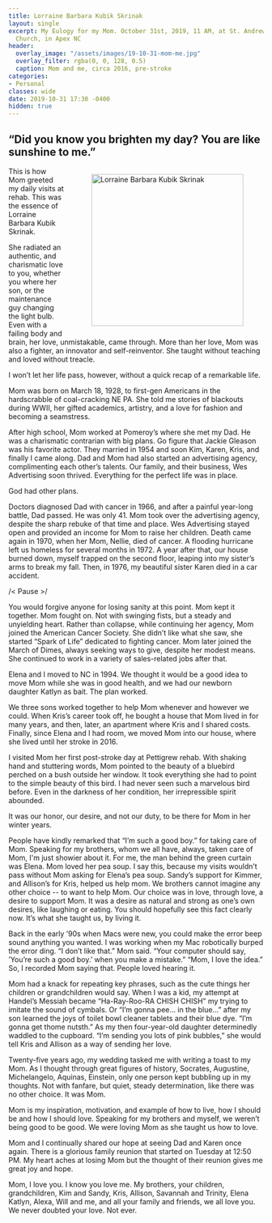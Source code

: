 ```yaml
---
title: Lorraine Barbara Kubik Skrinak
layout: single
excerpt: My Eulogy for my Mom. October 31st, 2019, 11 AM, at St. Andrews Catholic
  Church, in Apex NC
header:
  overlay_image: "/assets/images/19-10-31-mom-me.jpg"
  overlay_filter: rgba(0, 0, 128, 0.5)
  caption: Mom and me, circa 2016, pre-stroke
categories:
- Personal
classes: wide
date: 2019-10-31 17:30 -0400
hidden: true
---
```

## “Did you know you brighten my day? You are like sunshine to me.”

<figure style="float: right; padding-left: 1em;">
  <img style="width: 300px" src="/~kds38/assets/images/in memorandum.svg" alt="Lorraine Barbara Kubik Skrinak">
</figure>

 
This is how Mom greeted my daily visits at rehab. This was the essence of Lorraine Barbara Kubik Skrinak.

She radiated an authentic, and charismatic love to you, whether you where her son, or the maintenance guy changing the light bulb. Even with a failing body and brain, her love, unmistakable, came through. More than her love, Mom was also a fighter, an innovator and self-reinventor. She taught without teaching and loved without treacle. 
 
I won’t let her life pass, however, without a quick recap of a remarkable life.
 
Mom was born on March 18, 1928, to first-gen Americans in the hardscrabble of coal-cracking NE PA. She told me stories of blackouts during WWII, her gifted academics, artistry, and a love for fashion and becoming a seamstress. 
 
After high school, Mom worked at Pomeroy’s where she met my Dad. He was a charismatic contrarian with big plans. Go figure that Jackie Gleason was his favorite actor. They married in 1954 and soon Kim, Karen, Kris, and finally I came along. Dad and Mom had also started an advertising agency, complimenting each other’s talents. Our family, and their business, Wes Advertising soon thrived. Everything for the perfect life was in place. 
 
God had other plans.
 
Doctors diagnosed Dad with cancer in 1966, and after a painful year-long battle, Dad passed. He was only 41. Mom took over the advertising agency, despite the sharp rebuke of that time and place. Wes Advertising stayed open and provided an income for Mom to raise her children. Death came again in 1970, when her Mom, Nellie, died of cancer. A flooding hurricane left us homeless for several months in 1972. A year after that, our house burned down, myself trapped on the second floor, leaping into my sister’s arms to break my fall. Then, in 1976, my beautiful sister Karen died in a car accident.
 
/< Pause >/
 
You would forgive anyone for losing sanity at this point. Mom kept it together. Mom fought on. Not with swinging fists, but a steady and unyielding heart. Rather than collapse, while continuing her agency, Mom joined the American Cancer Society. She didn’t like what she saw, she started “Spark of Life” dedicated to fighting cancer. Mom later joined the March of Dimes, always seeking ways to give, despite her modest means. She continued to work in a variety of sales-related jobs after that.
 
Elena and I moved to NC in 1994. We thought it would be a good idea to move Mom while she was in good health, and we had our newborn daughter Katlyn as bait. The plan worked. 
 
We three sons worked together to help Mom whenever and however we could. When Kris’s career took off, he bought a house that Mom lived in for many years, and then, later, an apartment where Kris and I shared costs. Finally, since Elena and I had room, we moved Mom into our house, where she lived until her stroke in 2016. 
 
I visited Mom her first post-stroke day at Pettigrew rehab. With shaking hand and stuttering words, Mom pointed to the beauty of a bluebird perched on a bush outside her window. It took everything she had to point to the simple beauty of this bird. I had never seen such a marvelous bird before. Even in the darkness of her condition, her irrepressible spirit abounded.
 
It was our honor, our desire, and not our duty, to be there for Mom in her winter years.
 
People have kindly remarked that “I’m such a good boy.” for taking care of Mom. Speaking for my brothers, whom we all have, always, taken care of Mom, I'm just showier about it. For me, the man behind the green curtain was Elena. Mom loved her pea soup. I say this, because my visits wouldn’t pass without Mom asking for Elena’s pea soup. Sandy’s support for Kimmer, and Allison’s for Kris, helped us help mom. We brothers cannot imagine any other choice -- to want to help Mom. Our choice was in love, through love, a desire to support Mom. It was a desire as natural and strong as one’s own desires, like laughing or eating. You should hopefully see this fact clearly now. It’s what she taught us, by living it.
 
Back in the early ’90s when Macs were new, you could make the error beep sound anything you wanted. I was working when my Mac robotically burped the error ding. “I don’t like that.” Mom said. “Your computer should say, ’You’re such a good boy.’ when you make a mistake.” “Mom, I love the idea.” So, I recorded Mom saying that. People loved hearing it.

Mom had a knack for repeating key phrases, such as the cute things her children or grandchildren would say. When I was a kid, my attempt at Handel’s Messiah became “Ha-Ray-Roo-RA CHISH CHISH” my trying to imitate the sound of cymbals. Or “I’m gonna pee… in the blue…” after my son learned the joys of toilet bowl cleaner tablets and their blue dye. “I’m gonna get thome nutsth.” As my then four-year-old daughter determinedly waddled to the cupboard. “I’m sending you lots of pink bubbles,” she would tell Kris and Allison as a way of sending her love. 

Twenty-five years ago, my wedding tasked me with writing a toast to my Mom. As I thought through great figures of history, Socrates, Augustine, Michelangelo, Aquinas, Einstein, only one person kept bubbling up in my thoughts. Not with fanfare, but quiet, steady determination, like there was no other choice. It was Mom. 
 
Mom is my inspiration, motivation, and example of how to live, how I should be and how I should love. Speaking for my brothers and myself, we weren’t being good to be good. We were loving Mom as she taught us how to love.
 
Mom and I continually shared our hope at seeing Dad and Karen once again. There is a glorious family reunion that started on Tuesday at 12:50 PM. My heart aches at losing Mom but the thought of their reunion gives me great joy and hope.
 
Mom, I love you. I know you love me. My brothers, your children, grandchildren, Kim and Sandy, Kris, Allison, Savannah and Trinity, Elena Katlyn, Alexa, Will and me, and all your family and friends, we all love you. We never doubted your love. Not ever.

